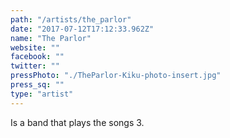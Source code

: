 ```yaml
---
path: "/artists/the_parlor"
date: "2017-07-12T17:12:33.962Z"
name: "The Parlor"
website: ""
facebook: ""
twitter: ""
pressPhoto: "./TheParlor-Kiku-photo-insert.jpg"
press_sq: ""
type: "artist"
---
```


Is a band that plays the songs 3.